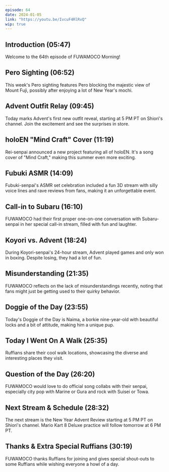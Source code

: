 ```yaml
---
episode: 64
date: 2024-01-05
link: "https://youtu.be/IvcuF4RlRvQ"
wip: true
---
```


## Introduction (05:47)

Welcome to the 64th episode of FUWAMOCO Morning!

## Pero Sighting (06:52)

This week's Pero sighting features Pero blocking the majestic view of Mount Fuji, possibly after enjoying a lot of New Year's mochi.

## Advent Outfit Relay (09:45)

Today marks Advent's first new outfit reveal, starting at 5 PM PT on Shiori's channel. Join the excitement and see the surprises in store.

## holoEN "Mind Craft" Cover (11:19)

Rei-senpai announced a new project featuring all of holoEN. It's a song cover of "Mind Craft," making this summer even more exciting.

## Fubuki ASMR (14:09)

Fubuki-senpai's ASMR set celebration included a fun 3D stream with silly voice lines and rave reviews from fans, making it an unforgettable event.

## Call-in to Subaru (16:10)

FUWAMOCO had their first proper one-on-one conversation with Subaru-senpai in her special call-in stream, filled with fun and laughter.

## Koyori vs. Advent (18:24)

During Koyori-senpai's 24-hour stream, Advent played games and only won in boxing. Despite losing, they had a lot of fun.

## Misunderstanding (21:35)

FUWAMOCO reflects on the lack of misunderstandings recently, noting that fans might just be getting used to their quirky behavior.

## Doggie of the Day (23:55)

Today's Doggie of the Day is Naima, a borkie nine-year-old with beautiful locks and a bit of attitude, making him a unique pup.

## Today I Went On A Walk (25:35)

Ruffians share their cool walk locations, showcasing the diverse and interesting places they visit.

## Question of the Day (26:20)

FUWAMOCO would love to do official song collabs with their senpai, especially city pop with Marine or Gura and rock with Suisei or Towa.

## Next Stream & Schedule (28:32)

The next stream is the New Year Advent Review starting at 5 PM PT on Shiori's channel. Mario Kart 8 Deluxe practice will follow tomorrow at 6 PM PT.

## Thanks & Extra Special Ruffians (30:19)

FUWAMOCO thanks Ruffians for joining and gives special shout-outs to some Ruffians while wishing everyone a howl of a day.
